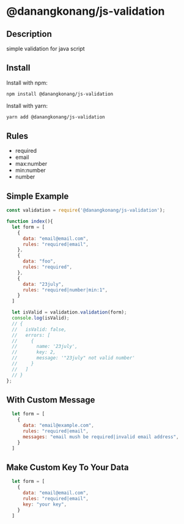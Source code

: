 # @danangkonang/js-validation

## Description

simple validation for java script

## Install

Install with npm:

```bash
npm install @danangkonang/js-validation
```

Install with yarn:

```bash
yarn add @danangkonang/js-validation
```

## Rules
- required
- email
- max:number
- min:number
- number

## Simple Example
```js
const validation = require('@danangkonang/js-validation');

function index(){
  let form = [
    {
      data: "email@email.com",
      rules: "required|email",
    },
    {
      data: "foo",
      rules: "required",
    },
    {
      data: "23july",
      rules: "required|number|min:1",
    }
  ]

  let isValid = validation.validation(form);
  console.log(isValid);
  // {
  //   isValid: false,
  //   errors: [
  //     {
  //       name: '23july',
  //       key: 2,
  //       message: '"23july" not valid number'
  //     }
  //   ]
  // }
};
```

## With Custom Message

```js
  let form = [
    {
      data: "email@example.com",
      rules: "required|email",
      messages: "email mush be required|invalid email address",
    }
  ]
```

## Make Custom Key To Your Data

```js
  let form = [
    {
      data: "email@email.com",
      rules: "required|email",
      key: "your key",
    }
  ]
```
